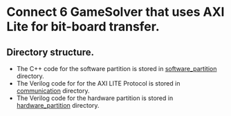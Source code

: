 # Connect 6 GameSolver that uses AXI Lite for bit-board transfer.

## Directory structure.
* The C++ code for the software partition is stored in [software_partition](software_partition) directory.
* The Verilog code for for the AXI LITE Protocol is stored in [communication](hardware_partition) directory.
* The Verilog code for the hardware partition is stored in [hardware_partition](hardware_partition) directory.

